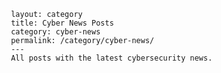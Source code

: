      layout: category
     title: Cyber News Posts
     category: cyber-news
     permalink: /category/cyber-news/
     ---
     All posts with the latest cybersecurity news.
